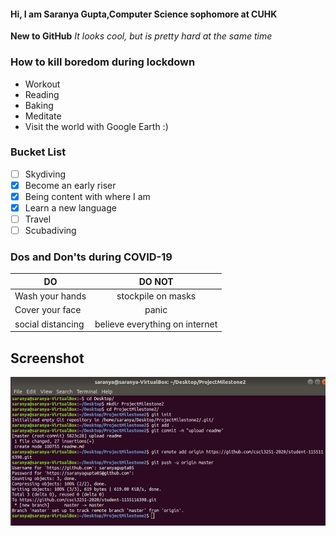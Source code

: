 #### Hi, I am Saranya Gupta,Computer Science sophomore at CUHK

**New to GitHub** 
*It looks cool, but is pretty hard at the same time*  

### How to kill boredom during lockdown
- Workout  
- Reading 
- Baking 
- Meditate 
- Visit the world with Google Earth :)   

### Bucket List 
- [ ] Skydiving 
- [x] Become an early riser 
- [x] Being content with where I am 
- [x] Learn a new language 
- [ ] Travel 
- [ ] Scubadiving

### Dos and Don'ts during COVID-19

| DO           | DO NOT        | 
| ------------- |:-------------:| 
|    Wash your hands | stockpile on masks | 
| Cover your face| panic|   
| social distancing | believe everything on internet|    

## Screenshot 

![ss](./Screenshot_Commands.png)
